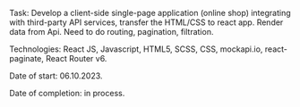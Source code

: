 Task: Develop a client-side single-page application (online shop) integrating with third-party API services, transfer the HTML/CSS to react app. Render data from Api. Need to do routing, pagination, filtration.

Technologies: React JS, Javascript, HTML5, SCSS, CSS, mockapi.io, react-paginate, React Router v6.

Date of start: 06.10.2023.

Date of completion: in process.
